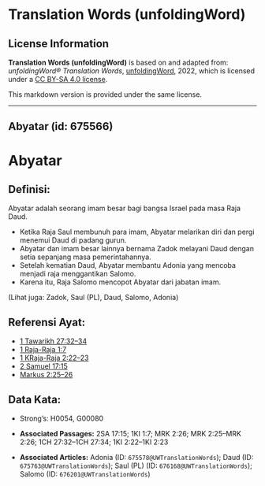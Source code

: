 # Translation Words (unfoldingWord)

## License Information

**Translation Words (unfoldingWord)** is based on and adapted from: _unfoldingWord® Translation Words_, [unfoldingWord](https://unfoldingword.org/utw), 2022, which is licensed under a [CC BY-SA 4.0 license](https://creativecommons.org/licenses/by-sa/4.0/legalcode.en).

This markdown version is provided under the same license.



--------------------------------

## Abyatar (id: 675566)

Abyatar
=======

Definisi:
---------

Abyatar adalah seorang imam besar bagi bangsa Israel pada masa Raja Daud.

* Ketika Raja Saul membunuh para imam, Abyatar melarikan diri dan pergi menemui Daud di padang gurun.
* Abyatar dan imam besar lainnya bernama Zadok melayani Daud dengan setia sepanjang masa pemerintahannya.
* Setelah kematian Daud, Abyatar membantu Adonia yang mencoba menjadi raja menggantikan Salomo.
* Karena itu, Raja Salomo mencopot Abyatar dari jabatan imam.

(Lihat juga: Zadok, Saul (PL), Daud, Salomo, Adonia)

Referensi Ayat:
---------------

* [1 Tawarikh 27:32–34](https://ref.ly/1Chr0:0)
* [1 Raja\-Raja 1:7](https://ref.ly/1Kgs0:0)
* [1 KRaja\-Raja 2:22–23](https://ref.ly/1Kgs0:0)
* [2 Samuel 17:15](https://ref.ly/2Sam0:0)
* [Markus 2:25–26](https://ref.ly/Mark2:25-Mark2:26)

Data Kata:
----------

* Strong’s: H0054, G00080

* **Associated Passages:** 2SA 17:15; 1KI 1:7; MRK 2:26; MRK 2:25–MRK 2:26; 1CH 27:32–1CH 27:34; 1KI 2:22–1KI 2:23
* **Associated Articles:** Adonia (ID: `675578@UWTranslationWords`); Daud (ID: `675763@UWTranslationWords`); Saul (PL) (ID: `676168@UWTranslationWords`); Salomo (ID: `676201@UWTranslationWords`)

